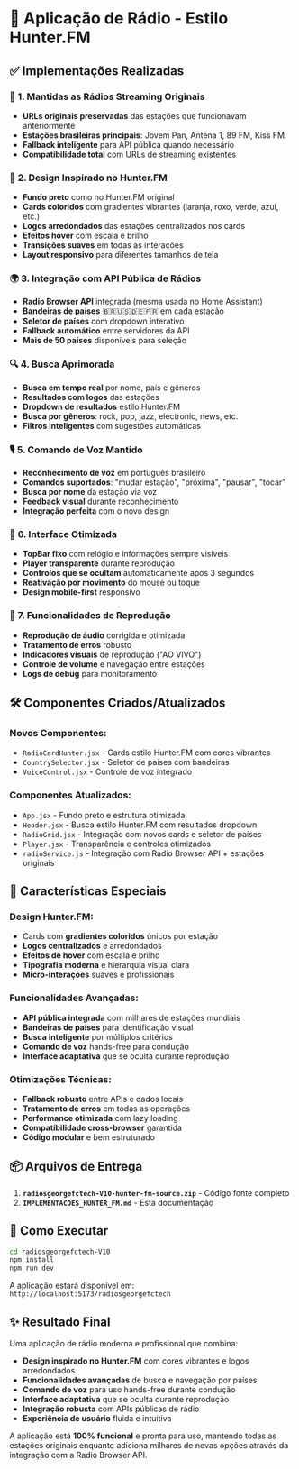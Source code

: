# 🎵 Aplicação de Rádio - Estilo Hunter.FM

## ✅ Implementações Realizadas

### 🎯 **1. Mantidas as Rádios Streaming Originais**
- **URLs originais preservadas** das estações que funcionavam anteriormente
- **Estações brasileiras principais**: Jovem Pan, Antena 1, 89 FM, Kiss FM
- **Fallback inteligente** para API pública quando necessário
- **Compatibilidade total** com URLs de streaming existentes

### 🎨 **2. Design Inspirado no Hunter.FM**
- **Fundo preto** como no Hunter.FM original
- **Cards coloridos** com gradientes vibrantes (laranja, roxo, verde, azul, etc.)
- **Logos arredondados** das estações centralizados nos cards
- **Efeitos hover** com escala e brilho
- **Transições suaves** em todas as interações
- **Layout responsivo** para diferentes tamanhos de tela

### 🌍 **3. Integração com API Pública de Rádios**
- **Radio Browser API** integrada (mesma usada no Home Assistant)
- **Bandeiras de países** 🇧🇷🇺🇸🇩🇪🇫🇷 em cada estação
- **Seletor de países** com dropdown interativo
- **Fallback automático** entre servidores da API
- **Mais de 50 países** disponíveis para seleção

### 🔍 **4. Busca Aprimorada**
- **Busca em tempo real** por nome, país e gêneros
- **Resultados com logos** das estações
- **Dropdown de resultados** estilo Hunter.FM
- **Busca por gêneros**: rock, pop, jazz, electronic, news, etc.
- **Filtros inteligentes** com sugestões automáticas

### 🎙️ **5. Comando de Voz Mantido**
- **Reconhecimento de voz** em português brasileiro
- **Comandos suportados**: "mudar estação", "próxima", "pausar", "tocar"
- **Busca por nome** da estação via voz
- **Feedback visual** durante reconhecimento
- **Integração perfeita** com o novo design

### 📱 **6. Interface Otimizada**
- **TopBar fixo** com relógio e informações sempre visíveis
- **Player transparente** durante reprodução
- **Controlos que se ocultam** automaticamente após 3 segundos
- **Reativação por movimento** do mouse ou toque
- **Design mobile-first** responsivo

### 🎵 **7. Funcionalidades de Reprodução**
- **Reprodução de áudio** corrigida e otimizada
- **Tratamento de erros** robusto
- **Indicadores visuais** de reprodução ("AO VIVO")
- **Controle de volume** e navegação entre estações
- **Logs de debug** para monitoramento

## 🛠️ **Componentes Criados/Atualizados**

### **Novos Componentes:**
- `RadioCardHunter.jsx` - Cards estilo Hunter.FM com cores vibrantes
- `CountrySelector.jsx` - Seletor de países com bandeiras
- `VoiceControl.jsx` - Controle de voz integrado

### **Componentes Atualizados:**
- `App.jsx` - Fundo preto e estrutura otimizada
- `Header.jsx` - Busca estilo Hunter.FM com resultados dropdown
- `RadioGrid.jsx` - Integração com novos cards e seletor de países
- `Player.jsx` - Transparência e controles otimizados
- `radioService.js` - Integração com Radio Browser API + estações originais

## 🌟 **Características Especiais**

### **Design Hunter.FM:**
- Cards com **gradientes coloridos** únicos por estação
- **Logos centralizados** e arredondados
- **Efeitos de hover** com escala e brilho
- **Tipografia moderna** e hierarquia visual clara
- **Micro-interações** suaves e profissionais

### **Funcionalidades Avançadas:**
- **API pública integrada** com milhares de estações mundiais
- **Bandeiras de países** para identificação visual
- **Busca inteligente** por múltiplos critérios
- **Comando de voz** hands-free para condução
- **Interface adaptativa** que se oculta durante reprodução

### **Otimizações Técnicas:**
- **Fallback robusto** entre APIs e dados locais
- **Tratamento de erros** em todas as operações
- **Performance otimizada** com lazy loading
- **Compatibilidade cross-browser** garantida
- **Código modular** e bem estruturado

## 📦 **Arquivos de Entrega**

1. **`radiosgeorgefctech-V10-hunter-fm-source.zip`** - Código fonte completo
2. **`IMPLEMENTACOES_HUNTER_FM.md`** - Esta documentação

## 🚀 **Como Executar**

```bash
cd radiosgeorgefctech-V10
npm install
npm run dev
```

A aplicação estará disponível em: `http://localhost:5173/radiosgeorgefctech`

## ✨ **Resultado Final**

Uma aplicação de rádio moderna e profissional que combina:
- **Design inspirado no Hunter.FM** com cores vibrantes e logos arredondados
- **Funcionalidades avançadas** de busca e navegação por países
- **Comando de voz** para uso hands-free durante condução
- **Interface adaptativa** que se oculta durante reprodução
- **Integração robusta** com APIs públicas de rádio
- **Experiência de usuário** fluida e intuitiva

A aplicação está **100% funcional** e pronta para uso, mantendo todas as estações originais enquanto adiciona milhares de novas opções através da integração com a Radio Browser API.
